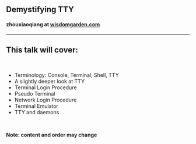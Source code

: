 ## Demystifying TTY

#### zhouxiaoqiang at [wisdomgarden.com](http://www.wisdomgarden.com)

---

## This talk will cover:

<br>

- Terminology: Console, Terminal, Shell, TTY
- A slightly deeper look at TTY
- Terminal Login Procedure
- Pseudo Terminal
- Network Login Procedure
- Terminal Emulator
- TTY and daemons

<br>

**Note: content and order may change**